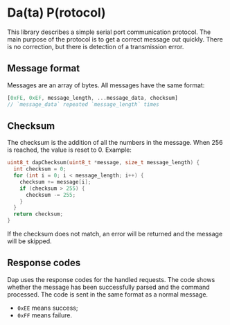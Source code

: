 # Da(ta) P(rotocol)

This library describes a simple serial port communication protocol. The main purpose of the protocol is to get a correct message out quickly. There is no correction, but there is detection of a transmission error.

## Message format

Messages are an array of bytes. All messages have the same format:

```js
[0xFE, 0xEF, message_length, ...message_data, checksum]
// `message_data` repeated `message_length` times
```

## Checksum

The checksum is the addition of all the numbers in the message. When 256 is reached, the value is reset to 0. Example:

```cpp
uint8_t dapChecksum(uint8_t *message, size_t message_length) {
  int checksum = 0;
  for (int i = 0; i < message_length; i++) {
    checksum += message[i];
    if (checksum > 255) {
      checksum -= 255;
    }
  }
  return checksum;
}
```

If the checksum does not match, an error will be returned and the message will be skipped.

## Response codes

Dap uses the response codes for the handled requests. The code shows whether the message has been successfully parsed and the command processed. The code is sent in the same format as a normal message.

* `0xEE` means success;
* `0xFF` means failure.
